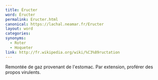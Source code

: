 ```yaml
---
title: Éructer
word: Éructer
permalink: Eructer.html
canonical: https://lachal.neamar.fr/Eructer
layout: word
categories:
synonyms:
  - Roter
  - Hoqueter
link: http://fr.wikipedia.org/wiki/%C3%89ructation
---
```


Remontée de gaz provenant de l'estomac. Par extension, proférer des propos virulents.


